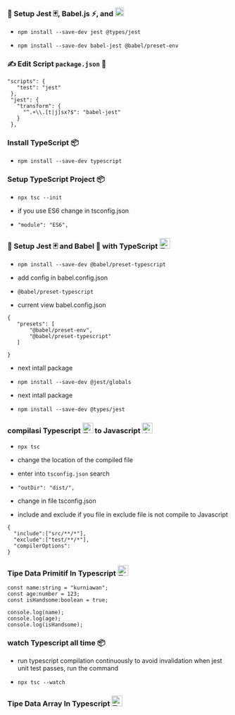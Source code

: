 ### 🚀 Setup Jest 🃏, Babel.js ⚡, and <img src="https://raw.githubusercontent.com/remojansen/logo.ts/master/ts.png" alt="TypeScript" width="20" height="20" />


- ```npm install --save-dev jest @types/jest```

- ```npm install --save-dev babel-jest @babel/preset-env```


### ✍️ Edit Script `package.json` 📝

 ```
"scripts": {
    "test": "jest"
  },
  "jest": {
    "transform": {
      "^.+\\.[t|j]sx?$": "babel-jest"
    }
  },
```


###  Install TypeScript 📦

- ```npm install --save-dev typescript```


### Setup TypeScript Project 📦

- ```npx tsc --init```

- if you use ES6 change in tsconfig.json

- ```"module": "ES6",```


### 🚀 Setup Jest 🃏 and Babel 🔧 with TypeScript <img src="https://raw.githubusercontent.com/remojansen/logo.ts/master/ts.png" alt="TypeScript" width="24" />

- ```npm install --save-dev @babel/preset-typescript```

- add config in babel.config.json

- ```@babel/preset-typescript```

- current view babel.config.json

 ```
{
    "presets": [
        "@babel/preset-env",
        "@babel/preset-typescript"
    ]
    
}
```
- next intall package

- ```npm install --save-dev @jest/globals```

- next intall package

- ```npm install --save-dev @types/jest```

### compilasi Typescript <img src="https://raw.githubusercontent.com/remojansen/logo.ts/master/ts.png" alt="TypeScript" width="24" /> to Javascript <img src="https://upload.wikimedia.org/wikipedia/commons/6/6a/JavaScript-logo.png" alt="JavaScript" width="24" />

- ```npx tsc```

- change the location of the compiled file
- enter into ```tsconfig.json``` search 
- ```"outDir": "dist/",```


- change in file tsconfig.json
- include and exclude if you file in exclude file is not compile to Javascript

```
{ 
  "include":["src/**/*"],
  "exclude":["test/**/*"],
  "compilerOptions":
}
```

### Tipe Data Primitif In Typescript <img src="https://raw.githubusercontent.com/remojansen/logo.ts/master/ts.png" alt="TypeScript" width="24" />

```
const name:string = "kurniawan";
const age:number = 123;
const isHandsome:boolean = true;

console.log(name);
console.log(age);
console.log(isHandsome);
```


###  watch Typescript all time 📦
- run typescript compilation continuously to avoid invalidation when jest unit test passes, run the command

- ```npx tsc --watch```

### Tipe Data Array In Typescript <img src="https://raw.githubusercontent.com/remojansen/logo.ts/master/ts.png" alt="TypeScript" width="24" />


